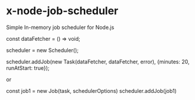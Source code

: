 # x-node-job-scheduler
Simple In-memory job scheduler for Node.js


const dataFetcher = () => void;

scheduler = new Scheduler();

scheduler.addJob(new Task(dataFetcher, dataFetcher, error), {minutes: 20, runAtStart: true});

or

const job1 = new Job(task, schedulerOptions)
scheduler.addJob(job1)

